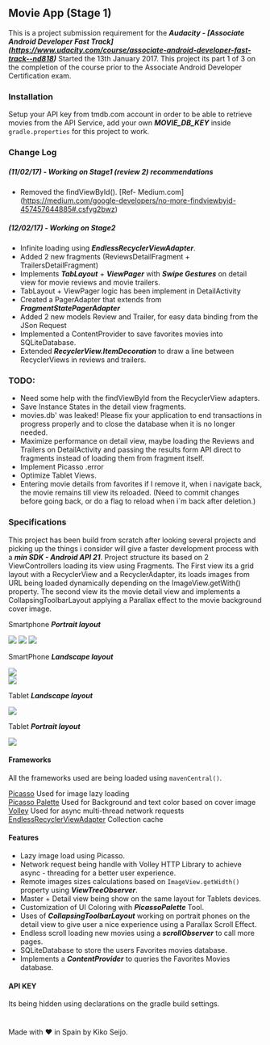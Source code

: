 ## Movie App (Stage 1)

This is a project submission requirement for the ***Audacity - [Associate Android Developer Fast Track] (https://www.udacity.com/course/associate-android-developer-fast-track--nd818)*** Started the 13th January 2017.
This project its part 1 of 3 on the completion of the course prior to the Associate Android Developer Certification exam.

### Installation

Setup your API key from tmdb.com account in order to be able to retrieve movies from the API Service, add your own ***MOVIE_DB_KEY***  inside ```gradle.properties``` for this project to work.

### Change Log

##### (11/02/17) - Working on Stage1 (review 2) recommendations  

  - Removed the findViewById(). [Ref- Medium.com] (https://medium.com/google-developers/no-more-findviewbyid-457457644885#.csfyg2bwz)

##### (12/02/17) - Working on Stage2  

  - Infinite loading using ***EndlessRecyclerViewAdapter***.
  - Added 2 new fragments (ReviewsDetailFragment + TrailersDetailFragment)
  - Implements ***TabLayout*** + ***ViewPager*** with ***Swipe Gestures*** on detail view for movie reviews and movie trailers.
  - TabLayout + ViewPager logic has been implement in DetailActivity
  - Created a PagerAdapter that extends from ***FragmentStatePagerAdapter***
  - Added 2 new models Review and Trailer, for easy data binding from the JSon Request
  - Implemented a ContentProvider to save favorites movies into SQLiteDatabase.
  - Extended ***RecyclerView.ItemDecoration*** to draw a line between RecyclerViews in reviews and trailers.

### TODO:  

  - Need some help with the findViewById from the RecyclerView adapters.
  - Save Instance States in the detail view fragments.
  - movies.db' was leaked!  Please fix your application to end transactions in progress properly and to close the database when it is no longer needed.
  - Maximize performance on detail view, maybe loading the Reviews and Trailers on DetailActivity and passing the results form API direct to fragments instead of loading them from fragment itself.
  - Implement Picasso .error
  - Optimize Tablet Views.
  - Entering movie details from favorites if I remove it, when i navigate back, the movie remains till view its reloaded. (Need to commit changes before going back, or do a flag to reload when i´m back after deletion.)




### Specifications

This project has been build from scratch after looking several projects and picking up the things i consider will give a faster development process with a ***min SDK - Android API 21***. Project structure its based on 2 ViewControllers loading its view using Fragments. The First view its a grid layout with a RecyclerView and a RecyclerAdapter, its loads images from URL being loaded dynamically depending on the ImageView.getWith() property. The second view its the movie detail view and implements a CollapsingToolbarLayout applying a Parallax effect to the movie background cover image.

Smartphone ***Portrait layout***   

![](imgs/p_1.png?raw=true)
![](imgs/p_2.png?raw=true)
![](imgs/p_3.png?raw=true)  


SmartPhone ***Landscape layout***


![](imgs/l_1.png?raw=true)  
![](imgs/p_4.png?raw=true)  

Tablet ***Landscape layout***

![](imgs/l_2.png?raw=true)

Tablet ***Portrait layout***

![](imgs/l_3.png?raw=true)



#### Frameworks

All the frameworks used are being loaded using ```mavenCentral()```.

[Picasso](http://square.github.io/picasso/) Used for image lazy loading  
[Picasso Palette](https://github.com/florent37/PicassoPalette)  Used for Background and text color based on cover image  
[Volley](https://android.googlesource.com/platform/frameworks/volley) Used for async multi-thread network requests  
[EndlessRecyclerViewAdapter](https://github.com/rockerhieu/rv-adapter-endless) Collection cache    


#### Features

* Lazy image load using Picasso.
* Network request being handle with Volley HTTP Library to achieve async - threading for a better user experience.
* Remote images sizes calculations based on ```ImageView.getWidth()``` property using ***ViewTreeObserver***.
* Master + Detail view being show on the same layout for Tablets devices.
* Customization of UI Coloring with ***PicassoPalette*** Tool.
* Uses of ***CollapsingToolbarLayout*** working on portrait phones on the detail view to give user a nice experience using a Parallax Scroll Effect.
* Endless scroll loading new movies using a ***scrollObserver*** to call more pages.
* SQLiteDatabase to store the users Favorites movies database.
* Implements a ***ContentProvider*** to queries the Favorites Movies database.

#### API KEY

Its being hidden using declarations on the gradle build settings.  


#
Made with ❤︎ in Spain by Kiko Seijo.
##
###  
